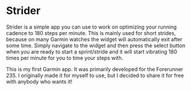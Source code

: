 # Strider

Strider is a simple app you can use to work on optimizing your running cadence to 180 steps per minute. This is mainly used for short strides, because on many Garmin watches the widget will automatically exit after some time. Simply navigate to the widget and then press the select button when you are ready to start a sprint/stride and it will start vibrating 180 times per minute for you to time your steps with.

This is my first Garmin app. It was primarily developed for the Forerunner 235. I originally made it for myself to use, but I decided to share it for free with anybody who wants it!
